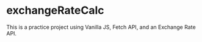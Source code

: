 # exchangeRateCalc

This is a practice project using Vanilla JS, Fetch API, and an Exchange Rate API.
